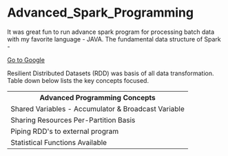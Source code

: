 # Advanced_Spark_Programming

It was great fun to run advance spark program for processing batch data with my favorite language - JAVA. The fundamental data structure of Spark -

<a href="http://google.com" class="button">Go to Google</a>

Resilient Distributed Datasets (RDD) was basis of all data transformation. Table down below lists the key concepts focused.

<table style="width:100%">
  <tr>
    <th>Advanced Programming Concepts</th>
  </tr>
  <tr>
    <td>Shared Variables - Accumulator & Broadcast Variable</td>
  </tr>
  <tr>
    <td>Sharing Resources Per-Partition Basis</td>
  </tr>
  <tr>
    <td>Piping RDD's to external program</td>
  </tr>
  <tr>
    <td>Statistical Functions Available</td>
  </tr>
</table>
